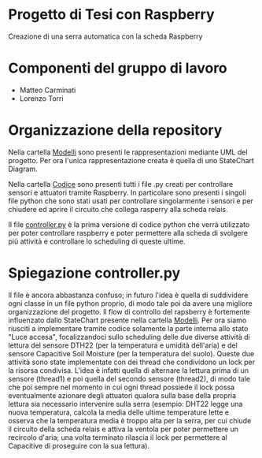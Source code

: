 # Progetto di Tesi con Raspberry
Creazione di una serra automatica con la scheda Raspberry

# Componenti del gruppo di lavoro
- Matteo Carminati
- Lorenzo Torri

# Organizzazione della repository
Nella cartella [Modelli](/Modelli) sono presenti le rappresentazioni mediante UML del progetto. Per ora l'unica rappresentazione creata è quella di uno StateChart Diagram.

Nella cartella [Codice](/Codice) sono presenti tutti i file .py creati per controllare sensori e attuatori tramite Raspberry. In particolare sono presenti i singoli file python che sono stati usati per controllare singolarmente i sensori e per chiudere ed aprire il circuito che collega rasperry alla scheda relais.

Il file [controller.py](Codice/controller.py) è la prima versione di codice python che verrà utilizzato per poter controllare raspberry e poter permettere alla scheda di svolgere più attività e controllare lo scheduling di queste ultime.

# Spiegazione controller.py
Il file è ancora abbastanza confuso; in futuro l'idea è quella di suddividere ogni classe in un file python proprio, di modo tale poi da avere una migliore organizzazione del progetto. 
Il flow di controllo del rapsberry è fortemente influenzato dallo StateChart presente nella cartella [Modelli](/Modelli).
Per ora siamo riusciti a implementare tramite codice solamente la parte interna allo stato "Luce accesa", focalizzandoci sullo scheduling delle due diverse attività di lettura del sensore DTH22 (per la temperatura e umidità dell'aria) e del sensore Capacitive Soil Moisture (per la temperatura del suolo).
Queste due attività sono state implementate con dei thread che condividono un lock per la risorsa condivisa. L'idea è infatti quella di alternare la lettura prima di un sensore (thread1) e poi quella del secondo sensore (thread2), di modo tale che poi sempre nel momento in cui ogni thread possiede il lock possa eventualmente azionare degli attuatori qualora sulla base della propria lettura sia necessario intervenire sulla serra (esempio: DHT22 legge una nuova temperatura, calcola la media delle ultime temperature lette e osserva che la temperatura media è troppo alta per la serra, per cui chiude il circuito della scheda relais e attiva la ventola per poter permettere un recircolo d'aria; una volta terminato rilascia il lock per permettere al Capacitive di proseguire con la sua lettura).

